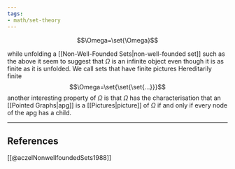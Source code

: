 ```yaml
---
tags:
- math/set-theory
---
```

$$\Omega=\set{\Omega}$$

while unfolding a [[Non-Well-Founded Sets|non-well-founded set]] such as the above it seem to suggest that $\Omega$ is an infinite object even though it is as finite as it is unfolded. We call sets that have finite pictures Hereditarily finite
$$\Omega=\set{\set{\set{...}}}$$
another interesting property of $\Omega$ is that $\Omega$ has the characterisation that an [[Pointed Graphs|apg]] is a [[Pictures|picture]] of $\Omega$ if and only if every node of the apg has a child.

----
## References
[[@aczelNonwellfoundedSets1988]]